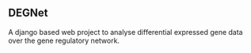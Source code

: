 ## DEGNet

A django based web project to analyse differential expressed gene data over the gene regulatory network.